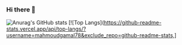 ### Hi there 👋

<!--
**mahmoudgamal78/mahmoudgamal78** is a ✨ _special_ ✨ repository because its `README.md` (this file) appears on your GitHub profile.

Here are some ideas to get you started:

- 🔭 I’m currently working on ...
- 🌱 I’m currently learning ...
- 👯 I’m looking to collaborate on ...
- 🤔 I’m looking for help with ...
- 💬 Ask me about ...
- 📫 How to reach me: ...
- 😄 Pronouns: ...
- ⚡ Fun fact: ...
-->
![Anurag's GitHub stats](https://github-readme-stats.vercel.app/api?username=mahmoudgamal78&show_icons=true&theme=radical)
[![Top Langs](https://github-readme-stats.vercel.app/api/top-langs/?username=mahmoudgamal78&exclude_repo=github-readme-stats,]
